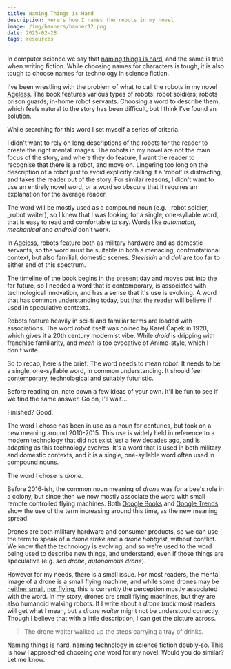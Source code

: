 ```yaml
---
title: Naming Things is Hard
description: Here's how I names the robots in my novel
image: /img/banners/banner12.png
date: 2025-02-28
tags: resources
---
```


In computer science we say that [naming things is hard](https://martinfowler.com/bliki/TwoHardThings.html), and the same is true when writing fiction. While choosing names for characters is tough, it is also tough to choose names for technology in science fiction.

I've been wrestling with the problem of what to call the robots in my novel [Ageless](https://craig-russell.co.uk/ageless). The book features various types of robots: robot soldiers; robots prison guards; in-home robot servants. Choosing a word to describe them, which feels natural to the story has been difficult, but I think I've found an solution.

While searching for this word I set myself a series of criteria. 

I didn't want to rely on long descriptions of the robots for the reader to create the right mental images. The robots in my novel are not the main focus of the story, and where they do feature, I want the reader to recognise that there is a robot, and move on. Lingering too long on the description of a robot just to avoid explicitly calling it a 'robot' is distracting, and takes the reader out of the story. For similar reasons, I didn't want to use an entirely novel word, or a word so obscure that it requires an explanation for the average reader. 

The word will be mostly used as a compound noun (e.g. _robot soldier, _robot waiter), so I knew that I was looking for a single, one-syllable word, that is easy to read and comfortable to say. Words like _automaton_, _mechanical_ and _android_ don't work.

In [Ageless](https://craig-russell.co.uk/ageless), robots feature both as military hardware and as domestic servants, so the word must be suitable in both a menacing, confrontational context, but also familial, domestic scenes. _Steelskin_ and _doll_ are too far to either end of this spectrum.

The timeline of the book begins in the present day and moves out into the far future, so I needed a word that is contemporary, is associated with technological innovation, and has a sense that it's use is evolving. A word that has common understanding today, but that the reader will believe if used in speculative contexts. 

Robots feature heavily in sci-fi and familiar terms are loaded with associations. The word _robot_ itself was coined by Karel Čapek in 1920, which gives it a 20th century modernist vibe. While _droid_ is dripping with franchise familiarity, and _mech_ is too evocative of Anime-style, which I don't write.

So to recap, here's the brief: The word needs to mean _robot_. It needs to be a single, one-syllable word, in common understanding. It should feel contemporary, technological and suitably futuristic.

Before reading on, note down a few ideas of your own. It'll be fun to see if we find the same answer. Go on, I'll wait...

Finished? Good.

The word I chose has been in use as a noun for centuries, but took on a new meaning around 2010-2015. This use is widely held in reference to a modern technology that did not exist just a few decades ago, and is adapting as this technology evolves. It's a word that is used in both military and domestic contexts, and it is a single, one-syllable word often used in compound nouns.

The word I chose is _drone_.

Before 2016-ish, the common noun meaning of _drone_ was for a bee's role in a colony, but since then we now mostly associate the word with small remote controlled flying machines. Both [Google Books](https://books.google.com/ngrams/graph?content=drone&year_start=1800&year_end=2022&corpus=en&smoothing=3) and [Google Trends](https://trends.google.co.uk/trends/explore?date=all&q=drone&hl=en-GB) show the use of the term increasing around this time, as the new meaning spread. 

Drones are both military hardware and consumer products, so we can use the term to speak of a _drone strike_ and a _drone hobbyist_, without conflict. We know that the technology is evolving, and so we're used to the word being used to describe new things, and understand, even if those things are speculative (e.g. _sea drone_, _autonomous drone_).

However for my needs, there is a small issue. For most readers, the mental image of a drone is a small flying machine, and while some drones may be [neither small](https://robbreport.com/motors/aviation/aevum-ravn-x-largest-autonomous-drone-1234584898/), [nor flying](https://www.bbc.co.uk/news/world-europe-66373052), this is currently the perception mostly associated with the word. In my story, drones are small flying machines, but they are also humanoid walking robots. If I write about a _drone truck_ most readers will get what I mean, but a _drone waiter_ might not be understood correctly. Though I believe that with a little description, I can get the picture across. 

> The drone waiter walked up the steps carrying a tray of drinks.

Naming things is hard, naming technology in science fiction doubly-so. This is how I approached choosing _one_ word for my novel. Would you do similar? Let me know.